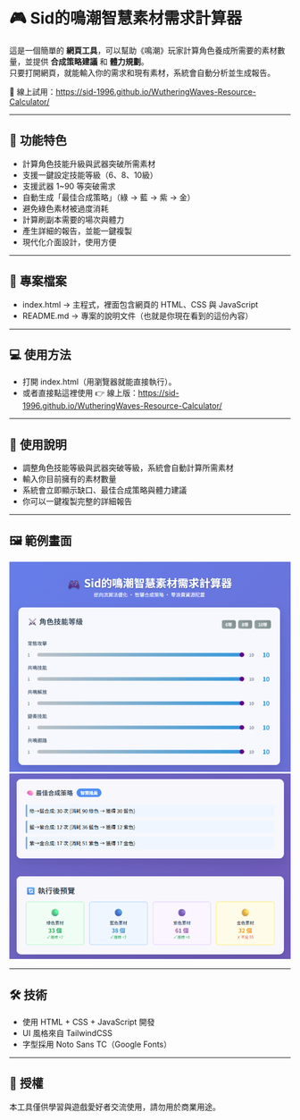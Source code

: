 # 🎮 Sid的鳴潮智慧素材需求計算器

這是一個簡單的 **網頁工具**，可以幫助《鳴潮》玩家計算角色養成所需要的素材數量，並提供 **合成策略建議** 和 **體力規劃**。  
只要打開網頁，就能輸入你的需求和現有素材，系統會自動分析並生成報告。

🔗 線上試用：https://sid-1996.github.io/WutheringWaves-Resource-Calculator/

---

## 🚀 功能特色
- 計算角色技能升級與武器突破所需素材  
- 支援一鍵設定技能等級（6、8、10級）  
- 支援武器 1~90 等突破需求  
- 自動生成「最佳合成策略」（綠 → 藍 → 紫 → 金）  
- 避免綠色素材被過度消耗  
- 計算刷副本需要的場次與體力  
- 產生詳細的報告，並能一鍵複製  
- 現代化介面設計，使用方便  

---

## 📂 專案檔案
- index.html → 主程式，裡面包含網頁的 HTML、CSS 與 JavaScript  
- README.md → 專案的說明文件（也就是你現在看到的這份內容）  

---

## 💻 使用方法
- 打開 index.html（用瀏覽器就能直接執行）。  
- 或者直接點這裡使用 👉 線上版：https://sid-1996.github.io/WutheringWaves-Resource-Calculator/

---

## 📖 使用說明
- 調整角色技能等級與武器突破等級，系統會自動計算所需素材  
- 輸入你目前擁有的素材數量  
- 系統會立即顯示缺口、最佳合成策略與體力建議  
- 你可以一鍵複製完整的詳細報告  

---

## 🖼️ 範例畫面
![工具示意圖](images.png)
![工具示意圖](screenshot.png)

---

## 🛠 技術
- 使用 HTML + CSS + JavaScript 開發  
- UI 風格來自 TailwindCSS  
- 字型採用 Noto Sans TC（Google Fonts）  

---

## 📜 授權
本工具僅供學習與遊戲愛好者交流使用，請勿用於商業用途。
